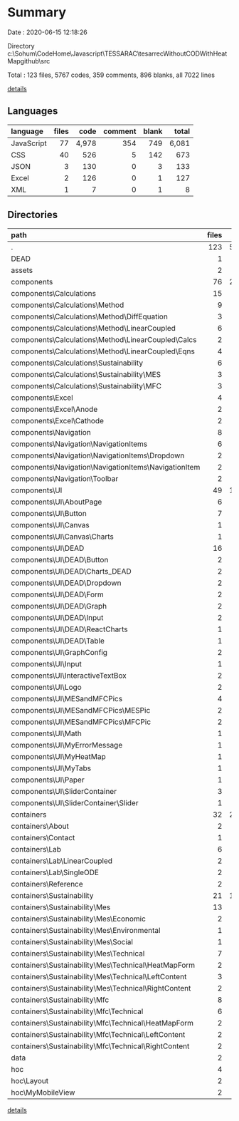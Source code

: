 # Summary

Date : 2020-06-15 12:18:26

Directory c:\Sohum\CodeHome\Javascript\TESSARAC\tesarrecWithoutCODWithHeatMapgithub\src

Total : 123 files,  5767 codes, 359 comments, 896 blanks, all 7022 lines

[details](details.md)

## Languages
| language | files | code | comment | blank | total |
| :--- | ---: | ---: | ---: | ---: | ---: |
| JavaScript | 77 | 4,978 | 354 | 749 | 6,081 |
| CSS | 40 | 526 | 5 | 142 | 673 |
| JSON | 3 | 130 | 0 | 3 | 133 |
| Excel | 2 | 126 | 0 | 1 | 127 |
| XML | 1 | 7 | 0 | 1 | 8 |

## Directories
| path | files | code | comment | blank | total |
| :--- | ---: | ---: | ---: | ---: | ---: |
| . | 123 | 5,767 | 359 | 896 | 7,022 |
| DEAD | 1 | 4 | 0 | 3 | 7 |
| assets | 2 | 939 | 16 | 4 | 959 |
| components | 76 | 2,455 | 212 | 554 | 3,221 |
| components\Calculations | 15 | 944 | 145 | 245 | 1,334 |
| components\Calculations\Method | 9 | 440 | 86 | 130 | 656 |
| components\Calculations\Method\DiffEquation | 3 | 135 | 19 | 48 | 202 |
| components\Calculations\Method\LinearCoupled | 6 | 305 | 67 | 82 | 454 |
| components\Calculations\Method\LinearCoupled\Calcs | 2 | 183 | 63 | 60 | 306 |
| components\Calculations\Method\LinearCoupled\Eqns | 4 | 122 | 4 | 22 | 148 |
| components\Calculations\Sustainability | 6 | 504 | 59 | 115 | 678 |
| components\Calculations\Sustainability\MES | 3 | 296 | 44 | 68 | 408 |
| components\Calculations\Sustainability\MFC | 3 | 208 | 15 | 47 | 270 |
| components\Excel | 4 | 152 | 0 | 26 | 178 |
| components\Excel\Anode | 2 | 87 | 0 | 14 | 101 |
| components\Excel\Cathode | 2 | 65 | 0 | 12 | 77 |
| components\Navigation | 8 | 199 | 0 | 61 | 260 |
| components\Navigation\NavigationItems | 6 | 152 | 0 | 46 | 198 |
| components\Navigation\NavigationItems\Dropdown | 2 | 53 | 0 | 15 | 68 |
| components\Navigation\NavigationItems\NavigationItem | 2 | 49 | 0 | 23 | 72 |
| components\Navigation\Toolbar | 2 | 47 | 0 | 15 | 62 |
| components\UI | 49 | 1,160 | 67 | 222 | 1,449 |
| components\UI\AboutPage | 6 | 221 | 5 | 30 | 256 |
| components\UI\Button | 7 | 130 | 0 | 23 | 153 |
| components\UI\Canvas | 1 | 67 | 3 | 8 | 78 |
| components\UI\Canvas\Charts | 1 | 67 | 3 | 8 | 78 |
| components\UI\DEAD | 16 | 349 | 7 | 66 | 422 |
| components\UI\DEAD\Button | 2 | 25 | 0 | 9 | 34 |
| components\UI\DEAD\Charts_DEAD | 2 | 101 | 0 | 17 | 118 |
| components\UI\DEAD\Dropdown | 2 | 15 | 0 | 4 | 19 |
| components\UI\DEAD\Form | 2 | 14 | 0 | 3 | 17 |
| components\UI\DEAD\Graph | 2 | 79 | 5 | 9 | 93 |
| components\UI\DEAD\Input | 2 | 18 | 0 | 7 | 25 |
| components\UI\DEAD\ReactCharts | 1 | 35 | 2 | 4 | 41 |
| components\UI\DEAD\Table | 1 | 33 | 0 | 3 | 36 |
| components\UI\GraphConfig | 2 | 110 | 1 | 5 | 116 |
| components\UI\Input | 1 | 24 | 0 | 7 | 31 |
| components\UI\InteractiveTextBox | 2 | 14 | 0 | 6 | 20 |
| components\UI\Logo | 2 | 18 | 0 | 7 | 25 |
| components\UI\MESandMFCPics | 4 | 54 | 0 | 22 | 76 |
| components\UI\MESandMFCPics\MESPic | 2 | 34 | 0 | 14 | 48 |
| components\UI\MESandMFCPics\MFCPic | 2 | 20 | 0 | 8 | 28 |
| components\UI\Math | 1 | 19 | 2 | 7 | 28 |
| components\UI\MyErrorMessage | 1 | 11 | 0 | 4 | 15 |
| components\UI\MyHeatMap | 1 | 26 | 49 | 14 | 89 |
| components\UI\MyTabs | 1 | 25 | 0 | 6 | 31 |
| components\UI\Paper | 1 | 22 | 0 | 4 | 26 |
| components\UI\SliderContainer | 3 | 70 | 0 | 13 | 83 |
| components\UI\SliderContainer\Slider | 1 | 59 | 0 | 9 | 68 |
| containers | 32 | 2,024 | 93 | 299 | 2,416 |
| containers\About | 2 | 32 | 0 | 3 | 35 |
| containers\Contact | 1 | 25 | 0 | 5 | 30 |
| containers\Lab | 6 | 627 | 88 | 104 | 819 |
| containers\Lab\LinearCoupled | 2 | 427 | 74 | 68 | 569 |
| containers\Lab\SingleODE | 2 | 168 | 9 | 29 | 206 |
| containers\Reference | 2 | 54 | 0 | 10 | 64 |
| containers\Sustainability | 21 | 1,286 | 5 | 177 | 1,468 |
| containers\Sustainability\Mes | 13 | 715 | 5 | 102 | 822 |
| containers\Sustainability\Mes\Economic | 2 | 29 | 0 | 13 | 42 |
| containers\Sustainability\Mes\Environmental | 1 | 12 | 0 | 6 | 18 |
| containers\Sustainability\Mes\Social | 1 | 12 | 0 | 6 | 18 |
| containers\Sustainability\Mes\Technical | 7 | 631 | 2 | 63 | 696 |
| containers\Sustainability\Mes\Technical\HeatMapForm | 2 | 157 | 0 | 21 | 178 |
| containers\Sustainability\Mes\Technical\LeftContent | 3 | 72 | 2 | 22 | 96 |
| containers\Sustainability\Mes\Technical\RightContent | 2 | 402 | 0 | 20 | 422 |
| containers\Sustainability\Mfc | 8 | 571 | 0 | 75 | 646 |
| containers\Sustainability\Mfc\Technical | 6 | 540 | 0 | 60 | 600 |
| containers\Sustainability\Mfc\Technical\HeatMapForm | 2 | 148 | 0 | 23 | 171 |
| containers\Sustainability\Mfc\Technical\LeftContent | 2 | 26 | 0 | 14 | 40 |
| containers\Sustainability\Mfc\Technical\RightContent | 2 | 366 | 0 | 23 | 389 |
| data | 2 | 126 | 0 | 1 | 127 |
| hoc | 4 | 44 | 0 | 9 | 53 |
| hoc\Layout | 2 | 22 | 0 | 4 | 26 |
| hoc\MyMobileView | 2 | 22 | 0 | 5 | 27 |

[details](details.md)